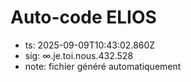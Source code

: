 # Auto-code ELIOS
- ts: 2025-09-09T10:43:02.860Z
- sig: ∞.je.toi.nous.432.528
- note: fichier généré automatiquement